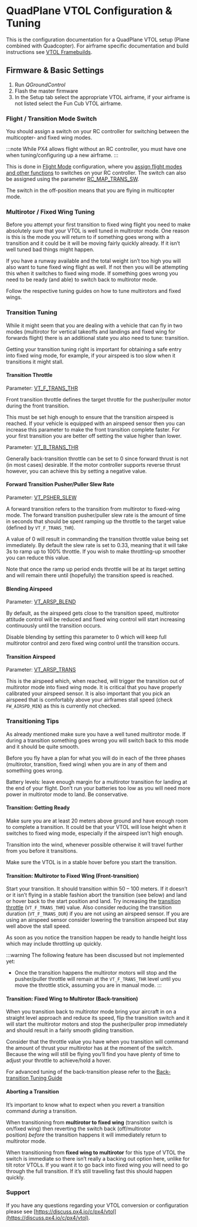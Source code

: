 # QuadPlane VTOL Configuration & Tuning

This is the configuration documentation for a QuadPlane VTOL setup (Plane combined with Quadcopter). For airframe specific documentation and build instructions see [VTOL Framebuilds](../frames_vtol/README.md).

## Firmware & Basic Settings

1. Run *QGroundControl*
2. Flash the master firmware
3. In the Setup tab select the appropriate VTOL airframe, if your airframe is not listed select the Fun Cub VTOL airframe.


### Flight / Transition Mode Switch

You should assign a switch on your RC controller for switching between the multicopter- and fixed wing modes.

:::note
While PX4 allows flight without an RC controller, you must have one when tuning/configuring up a new airframe.
:::

This is done in [Flight Mode](../config/flight_mode.md) configuration, where you [assign flight modes and other functions](../config/flight_mode.md#what-flight-modes-and-switches-should-i-set) to switches on your RC controller. The switch can also be assigned using the parameter [RC_MAP_TRANS_SW](../advanced_config/parameter_reference.md#RC_MAP_TRANS_SW).

The switch in the off-position means that you are flying in multicopter mode.


### Multirotor / Fixed Wing Tuning

Before you attempt your first transition to fixed wing flight you need to make absolutely sure that your VTOL is well tuned in multirotor mode. One reason is this is the mode you will return to if something goes wrong with a transition and it could be it will be moving fairly quickly already. If it isn’t well tuned bad things might happen.

If you have a runway available and the total weight isn’t too high you will also want to tune fixed wing flight as well. If not then you will be attempting this when it switches to fixed wing mode. If something goes wrong you need to be ready (and able) to switch back to multirotor mode.

Follow the respective tuning guides on how to tune multirotors and fixed wings.


### Transition Tuning

While it might seem that you are dealing with a vehicle that can fly in two modes (multirotor for vertical takeoffs and landings and fixed wing for forwards flight) there is an additional state you also need to tune: transition.

Getting your transition tuning right is important for obtaining a safe entry into fixed wing mode, for example, if your airspeed is too slow when it transitions it might stall.

#### Transition Throttle

Parameter: [VT_F_TRANS_THR](../advanced_config/parameter_reference.md#VT_F_TRANS_THR)

Front transition throttle defines the target throttle for the pusher/puller motor during the front transition.

This must be set high enough to ensure that the transition airspeed is reached. If your vehicle is equipped with an airspeed sensor then you can increase this parameter to make the front transition complete faster. For your first transition you are better off setting the value higher than lower.

Parameter: [VT_B_TRANS_THR](../advanced_config/parameter_reference.md#VT_B_TRANS_THR)

Generally back-transition throttle can be set to 0 since forward thrust is not (in most cases) desirable. If the motor controller supports reverse thrust however, you can achieve this by setting a negative value.

#### Forward Transition Pusher/Puller Slew Rate

Parameter: [VT_PSHER_SLEW](../advanced_config/parameter_reference.md#VT_PSHER_SLEW)

A forward transition refers to the transition from multirotor to fixed-wing mode. The forward transition pusher/puller slew rate is the amount of time in seconds that should be spent ramping up the throttle to the target value (defined by `VT_F_TRANS_THR`).

A value of 0 will result in commanding the transition throttle value being set immediately. By default the slew rate is set to 0.33, meaning that it will take 3s to ramp up to 100% throttle. If you wish to make throttling-up smoother you can reduce this value.


Note that once the ramp up period ends throttle will be at its target setting and will remain there until (hopefully) the transition speed is reached.


#### Blending Airspeed

Parameter: [VT_ARSP_BLEND](../advanced_config/parameter_reference.md#VT_ARSP_BLEND)

By default, as the airspeed gets close to the transition speed, multirotor attitude control will be reduced and fixed wing control will start increasing continuously until the transition occurs.

Disable blending by setting this parameter to 0 which will keep full multirotor control and zero fixed wing control until the transition occurs.


#### Transition Airspeed

Parameter: [VT_ARSP_TRANS](../advanced_config/parameter_reference.md#VT_ARSP_TRANS)

This is the airspeed which, when reached, will trigger the transition out of multirotor mode into fixed wing mode. It is critical that you have properly calibrated your airspeed sensor. It is also important that you pick an airspeed that is comfortably above your airframes stall speed (check `FW_AIRSPD_MIN`) as this is currently not checked.

### Transitioning Tips

As already mentioned make sure you have a well tuned multirotor mode. If during a transition something goes wrong you will switch back to this mode and it should be quite smooth.

Before you fly have a plan for what you will do in each of the three phases (multirotor, transition, fixed wing) when you are in any of them and something goes wrong.

Battery levels: leave enough margin for a multirotor transition for landing at the end of your flight. Don’t run your batteries too low as you will need more power in multirotor mode to land. Be conservative.

#### Transition: Getting Ready

Make sure you are at least 20 meters above ground and have enough room to complete a transition. It could be that your VTOL will lose height when it switches to fixed wing mode, especially if the airspeed isn’t high enough.

Transition into the wind, whenever possible otherwise it will travel further from you before it transitions.

Make sure the VTOL is in a stable hover before you start the transition.


#### Transition: Multirotor to Fixed Wing (Front-transition)

Start your transition. It should transition within 50 – 100 meters. If it doesn’t or it isn’t flying in a stable fashion abort the transition (see below) and land or hover back to the start position and land. Try increasing the [transition throttle](#transition-throttle) (`VT_F_TRANS_THR`) value. Also consider reducing the transition duration (`VT_F_TRANS_DUR`) if you are not using an airspeed sensor. If you are using an airspeed sensor consider lowering the transition airspeed but stay well above the stall speed.

As soon as you notice the transition happen be ready to handle height loss which may include throttling up quickly.

:::warning
The following feature has been discussed but not implemented yet:
- Once the transition happens the multirotor motors will stop and the pusher/puller throttle will remain at the `VT_F_TRANS_THR` level until you move the throttle stick, assuming you are in manual mode. :::

#### Transition: Fixed Wing to Multirotor (Back-transition)

When you transition back to multirotor mode bring your aircraft in on a straight level approach and reduce its speed, flip the transition switch and it will start the multirotor motors and stop the pusher/puller prop immediately and should result in a fairly smooth gliding transition.

Consider that the throttle value you have when you transition will command the amount of thrust your multirotor has at the moment of the switch. Because the wing will still be flying you’ll find you have plenty of time to adjust your throttle to achieve/hold a hover.

For advanced tuning of the back-transition please refer to the [Back-transition Tuning Guide](vtol_back_transition_tuning.md)

#### Aborting a Transition

It’s important to know what to expect when you revert a transition command *during* a transition.

When transitioning from **multirotor to fixed wing** (transition switch is on/fixed wing) then reverting the switch back (off/multirotor position) *before* the transition happens it will immediately return to multirotor mode.

When transitioning from **fixed wing to multirotor** for this type of VTOL the switch is immediate so there isn’t really a backing out option here, unlike for tilt rotor VTOLs. If you want it to go back into fixed wing you will need to go through the full transition. If it’s still travelling fast this should happen quickly.


### Support

If you have any questions regarding your VTOL conversion or configuration please see [https://discuss.px4.io/c/px4/vtol](https://discuss.px4.io/c/px4/vtol).
